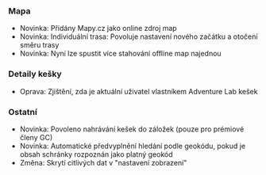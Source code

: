  
### Mapa
- Novinka: Přidány Mapy.cz jako online zdroj map
- Novinka: Individuální trasa: Povoluje nastavení nového začátku a otočení směru trasy
- Novinka: Nyní lze spustit více stahování offline map najednou

### Detaily kešky
- Oprava: Zjištění, zda je aktuální uživatel vlastníkem Adventure Lab kešek

### Ostatní
- Novinka: Povoleno nahrávání kešek do záložek (pouze pro prémiové členy GC)
- Novinka: Automatické předvyplnění hledání podle geokódu, pokud je obsah schránky rozpoznán jako platný geokód
- Změna: Skrytí citlivých dat v "nastavení zobrazení"
